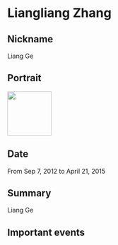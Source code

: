 # Liangliang Zhang

## Nickname

Liang Ge

## Portrait

<img src="/blog/images/liangliangzhang-portrait.jpg" alt="" style="width: 100px;"/>

## Date

From Sep 7, 2012 to April 21, 2015

## Summary

Liang Ge 


## Important events

## 